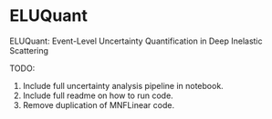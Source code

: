 # ELUQuant
 ELUQuant: Event-Level Uncertainty Quantification in Deep Inelastic Scattering

TODO: 
1. Include full uncertainty analysis pipeline in notebook.
2. Include full readme on how to run code.
3. Remove duplication of MNFLinear code.
